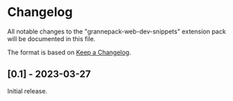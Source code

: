 # Changelog

All notable changes to the "grannepack-web-dev-snippets" extension pack will be documented in this file.

The format is based on [Keep a Changelog](https://keepachangelog.com/en/1.0.0/).

## [0.1] - 2023-03-27

Initial release.
